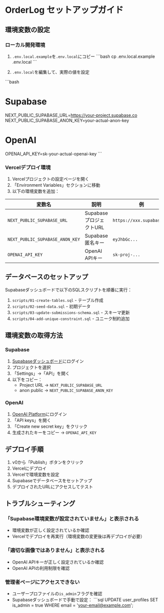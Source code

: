 # OrderLog セットアップガイド

## 環境変数の設定

### ローカル開発環境

1. `.env.local.example`を`.env.local`にコピー
\`\`\`bash
cp .env.local.example .env.local
\`\`\`

2. `.env.local`を編集して、実際の値を設定

\`\`\`bash
# Supabase
NEXT_PUBLIC_SUPABASE_URL=https://your-project.supabase.co
NEXT_PUBLIC_SUPABASE_ANON_KEY=your-actual-anon-key

# OpenAI
OPENAI_API_KEY=sk-your-actual-openai-key
\`\`\`

### Vercelデプロイ環境

1. Vercelプロジェクトの設定ページを開く
2. 「Environment Variables」セクションに移動
3. 以下の環境変数を追加：

| 変数名 | 説明 | 例 |
|--------|------|-----|
| `NEXT_PUBLIC_SUPABASE_URL` | SupabaseプロジェクトURL | `https://xxx.supabase.co` |
| `NEXT_PUBLIC_SUPABASE_ANON_KEY` | Supabase匿名キー | `eyJhbGc...` |
| `OPENAI_API_KEY` | OpenAI APIキー | `sk-proj-...` |

## データベースのセットアップ

Supabaseダッシュボードで以下のSQLスクリプトを順番に実行：

1. `scripts/01-create-tables.sql` - テーブル作成
2. `scripts/02-seed-data.sql` - 初期データ
3. `scripts/03-update-submissions-schema.sql` - スキーマ更新
4. `scripts/04-add-unique-constraint.sql` - ユニーク制約追加

## 環境変数の取得方法

### Supabase

1. [Supabaseダッシュボード](https://supabase.com/dashboard)にログイン
2. プロジェクトを選択
3. 「Settings」→「API」を開く
4. 以下をコピー：
   - Project URL → `NEXT_PUBLIC_SUPABASE_URL`
   - anon public → `NEXT_PUBLIC_SUPABASE_ANON_KEY`

### OpenAI

1. [OpenAI Platform](https://platform.openai.com/)にログイン
2. 「API keys」を開く
3. 「Create new secret key」をクリック
4. 生成されたキーをコピー → `OPENAI_API_KEY`

## デプロイ手順

1. v0から「Publish」ボタンをクリック
2. Vercelにデプロイ
3. Vercelで環境変数を設定
4. Supabaseでデータベースをセットアップ
5. デプロイされたURLにアクセスしてテスト

## トラブルシューティング

### 「Supabase環境変数が設定されていません」と表示される

- 環境変数が正しく設定されているか確認
- Vercelでデプロイを再実行（環境変数の変更後は再デプロイが必要）

### 「適切な画像ではありません」と表示される

- OpenAI APIキーが正しく設定されているか確認
- OpenAI APIの利用制限を確認

### 管理者ページにアクセスできない

- ユーザープロファイルの`is_admin`フラグを確認
- Supabaseダッシュボードで手動で設定：
\`\`\`sql
UPDATE user_profiles SET is_admin = true WHERE email = 'your-email@example.com';
